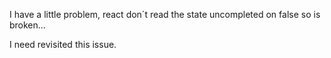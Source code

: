 I have a little problem, react don´t read the state uncompleted on false so is broken...

I need revisited this issue.
